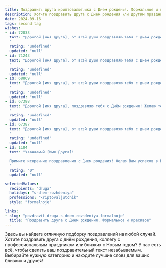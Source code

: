```yaml
---
title: Поздравить друга криптовалютчика c Днем рождения. Формальное и красивое
description: Хотите поздравить друга c Днем рождения или другим праздником? Наш ИИ создаст незабываемое поздравление, а вы обязательно выделитесь среди других.  
date: 2024-09-16
tags: second tag
wishes:
- id: 72833
  text: "Дорогой [имя друга], от всей души поздравляю тебя с днем рождения! Желаю тебе, чтобы твоя работа криптовалютчиком приносила тебе не только финансовую прибыль, но и моральное удовлетворение, позволяя тебе  реализовать свой потенциал и  добиться новых вершин. Пусть удача сопутствует тебе во всех твоих начинаниях!
  "
  rating: "undefined"
  updated: "null"
- id: 71243
  text: "Дорогой [имя друга], от всей души поздравляю тебя с Днем рождения! Желаю тебе успехов в твоей работе криптовалютчика, пусть твой портфель стабильно растёт, а все сделки приносят прибыль. Здоровья, счастья и благополучия тебе и твоим близким!
  "
  rating: "undefined"
  updated: "null"
- id: 68869
  text: "Дорогой [имя друга], от всей души поздравляю тебя с днем рождения! Желаю тебе успехов в твоей непростой, но увлекательной сфере криптовалют, ярких побед и стабильных инвестиций. Пусть твоя работа приносит не только прибыль, но и удовлетворение. Счастья, здоровья и благополучия тебе!
  "
  rating: "undefined"
  updated: "null"
- id: 67388
  text: "Дорогой [имя друга], поздравляю тебя с Днём рождения! Желаю тебе успехов в твоей увлекательной профессии криптовалютчика, новых горизонтов и процветания! Пусть каждый день приносит тебе радость и удовлетворение от работы, а удача всегда будет на твоей стороне.
  "
  rating: "undefined"
  updated: "null"
- id: 67387
  text: "Дорогой [имя друга], от всей души поздравляю тебя с днем рождения! Желаю тебе успехов в твоей непростой, но увлекательной профессии криптовалютчика, новых вершин в мире цифровых финансов и всегда оставаться на гребне волны в быстро меняющемся мире криптовалют. Пусть удача сопутствует тебе во всех начинаниях, а финансовая стабильность будет твоим верным спутником!
  "
  rating: "undefined"
  updated: "null"
- id: 1184
  text: "Уважаемый [Имя Друга]!
  
  Примите искренние поздравления с Днем рождения! Желаю Вам успехов в Вашей профессиональной деятельности, стабильного роста и процветания в мире криптовалют. Пусть Ваши инвестиции всегда будут прибыльными, а риски – минимальными. Крепкого здоровья, благополучия и новых достижений!
  "
  rating: "0"
  updated: "null"

selectedValues:
  recipients: "druga"
  holidays: "s-dnem-rozhdeniya"
  professions: "kriptovaljutchik"
  style: "formalnoje"

links:
- slug: "pozdravit-druga-s-dnem-rozhdeniya-formalnoje"
  title: "Поздравить друга c Днем рождения. Формальное и красивое"
---
```


Здесь вы найдете отличную подборку поздравлений на любой случай. 
Хотите поздравить друга с днём рождения, коллегу с профессиональным праздником или близких с Новым годом? У нас есть всё, чтобы сделать ваш поздравительный текст незабываемым. Выбирайте нужную категорию и находите лучшие слова для ваших близких и друзей!
